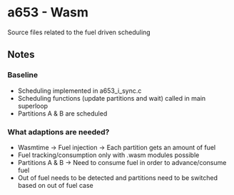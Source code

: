 # a653 - Wasm
Source files related to the fuel driven scheduling

## Notes

### Baseline
- Scheduling implemented in a653_i_sync.c
- Scheduling functions (update partitions and wait) called in main superloop
- Partitions A & B are scheduled

### What adaptions are needed?
- Wasmtime -> Fuel injection -> Each partition gets an amount of fuel
- Fuel tracking/consumption only with .wasm modules possible
- Partitions A & B -> Need to consume fuel in order to advance/consume fuel 
- Out of fuel needs to be detected and partitions need to be switched based on out of fuel case
